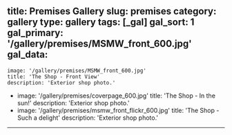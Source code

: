 title: Premises Gallery
slug: premises
category: gallery
type: gallery
tags: [_gal]
gal_sort: 1
gal_primary: '/gallery/premises/MSMW_front_600.jpg'
gal_data:
  - 
    image: '/gallery/premises/MSMW_front_600.jpg'
    title: 'The Shop - Front View'
    description: 'Exterior shop photo.'
  - 
    image: '/gallery/premises/coverpage_600.jpg'
    title: 'The Shop - In the sun!'
    description: 'Exterior shop photo.'
  - 
    image: '/gallery/premises/msmw_front_flickr_600.jpg'
    title: 'The Shop - Such a delight'
    description: 'Exterior shop photo.'
---


